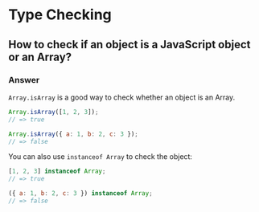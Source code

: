 # Type Checking

## How to check if an object is a **JavaScript object** or an **Array**?

### Answer

`Array.isArray` is a good way to check whether an object is an Array.

```js
Array.isArray([1, 2, 3]);
// => true

Array.isArray({ a: 1, b: 2, c: 3 });
// => false
```

You can also use `instanceof Array` to check the object:

```js
[1, 2, 3] instanceof Array;
// => true

({ a: 1, b: 2, c: 3 }) instanceof Array;
// => false
```
